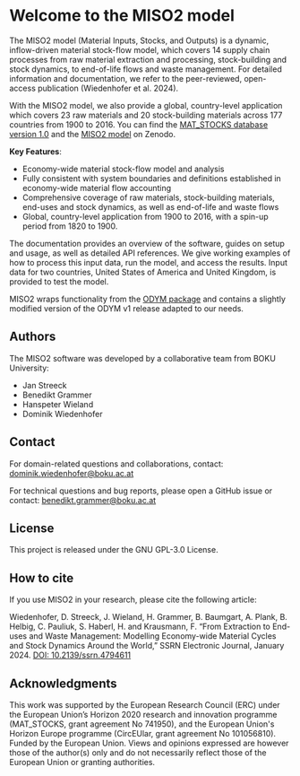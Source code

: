 # Welcome to the MISO2 model

The MISO2 model (Material Inputs, Stocks, and Outputs) is a dynamic, inflow-driven material stock-flow model, which covers 14 supply chain processes from raw material extraction and processing, stock-building and stock dynamics, to end-of-life flows and waste management. For detailed information and documentation, we refer to the peer-reviewed, open-access publication (Wiedenhofer et al. 2024).

With the MISO2 model, we also provide a global, country-level application which covers 23 raw materials and 20
stock-building materials across 177 countries from 1900 to 2016. You can find the [MAT_STOCKS database version 1.0](https://zenodo.org/records/12794253) and 
the [MISO2 model](https://zenodo.org/records/12795906) on Zenodo.

**Key Features**:

- Economy-wide material stock-flow model and analysis 
- Fully consistent with system boundaries and definitions established in economy-wide material flow accounting
- Comprehensive coverage of raw materials, stock-building materials, end-uses and stock dynamics, as well as end-of-life and waste flows
- Global, country-level application from 1900 to 2016, with a spin-up period from 1820 to 1900.

The documentation provides an overview of the software, guides on setup and usage, as well as detailed API references. We give working examples of how to process this input data, run the model, and access the results. Input data for two countries, United States of America and United Kingdom, is provided to test the model.

MISO2 wraps functionality from the [ODYM package](https://github.com/IndEcol/ODYM) and contains a slightly modified version of the ODYM v1 release adapted to our needs.

## Authors

The MISO2 software was developed by a collaborative team from BOKU University:

- Jan Streeck
- Benedikt Grammer
- Hanspeter Wieland
- Dominik Wiedenhofer

## Contact

For domain-related questions and collaborations, contact: dominik.wiedenhofer@boku.ac.at

For technical questions and bug reports, please open a GitHub issue or contact: benedikt.grammer@boku.ac.at

## License

This project is released under the GNU GPL-3.0 License.

## How to cite

If you use MISO2 in your research, please cite the following article:

Wiedenhofer, D. Streeck, J. Wieland, H. Grammer, B. Baumgart, A. Plank, B. Helbig, C. Pauliuk, S. Haberl, H. and Krausmann, F.
“From Extraction to End-uses and Waste Management: Modelling Economy-wide Material Cycles and Stock Dynamics Around the World,”
SSRN Electronic Journal, January 2024. [DOI: 10.2139/ssrn.4794611](https://papers.ssrn.com/sol3/papers.cfm?abstract_id=4794611)

## Acknowledgments

This work was supported by the European Research Council (ERC) under the European Union’s Horizon 2020 research and innovation programme (MAT_STOCKS, grant agreement No 741950), and the European Union's Horizon Europe programme (CircEUlar, grant agreement No 101056810). Funded by the European Union. Views and opinions expressed are however those of the author(s) only and do not necessarily reflect those of the European Union or granting authorities.
